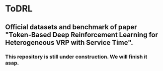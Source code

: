 # ToDRL
## Official datasets and benchmark of paper "Token-Based Deep Reinforcement Learning for Heterogeneous VRP with Service Time".

### This repository is still under construction. We will finish it asap.
